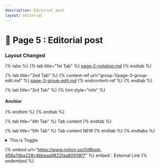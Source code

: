 ```yaml
---
description: Editorial post
layout: editorial
---
```


# 📗 Page 5 : Editorial post

### Layout Changed

{% tabs %}
{% tab title="1st Tab" %}
[page-2-notation.md](page-2-notation.md "mention")
{% endtab %}

{% tab title="2nd Tab" %}
{% content-ref url="group-1/page-3-group-edit.md" %}
[page-3-group-edit.md](group-1/page-3-group-edit.md)
{% endcontent-ref %}
{% endtab %}

{% tab title="3rd Tab" %}
{% hint style="info" %}
#### Anchior <a href="#anchor" id="anchor"></a>
{% endhint %}
{% endtab %}

{% tab title="4th Tab" %}
Tab content
{% endtab %}

{% tab title="5th Tab" %}
Tab content NEW
{% endtab %}
{% endtabs %}

<details>

<summary>This is Toggle</summary>

like a "/code" on NOTION

```
// sh
sudo apt udate

```

```
// node.js

```

## <img src=".gitbook/assets/IMGSS 2022-04-26 12.11.02.jpg" alt="" data-size="line"> <img src=".gitbook/assets/IMGSS 2022-04-26 12.12.19.jpg" alt="" data-size="line">

Toggle import IMG（MIN＜X＞MAX）



</details>

{% embed url="https://www.notion.so/GitBook-458a7dba228c4bbeaa9822faa80938f7" %}
embed：External Link
{% endembed %}

